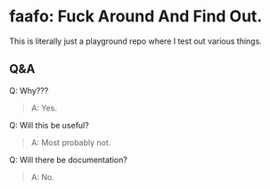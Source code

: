 # faafo: Fuck Around And Find Out.
This is literally just a playground repo where I test out various things.

## Q&A
Q: Why???
> A: Yes.

Q: Will this be useful?
> A: Most probably not.

Q: Will there be documentation?
> A: No.
